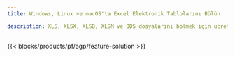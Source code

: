 ```yaml
---
title: Windows, Linux ve macOS'ta Excel Elektronik Tablolarını Bölün 

description: XLS, XLSX, XLSB, XLSM ve ODS dosyalarını bölmek için ücretsiz Uygulama ve API'ler
---
```

{{< blocks/products/pf/agp/feature-solution >}} 
